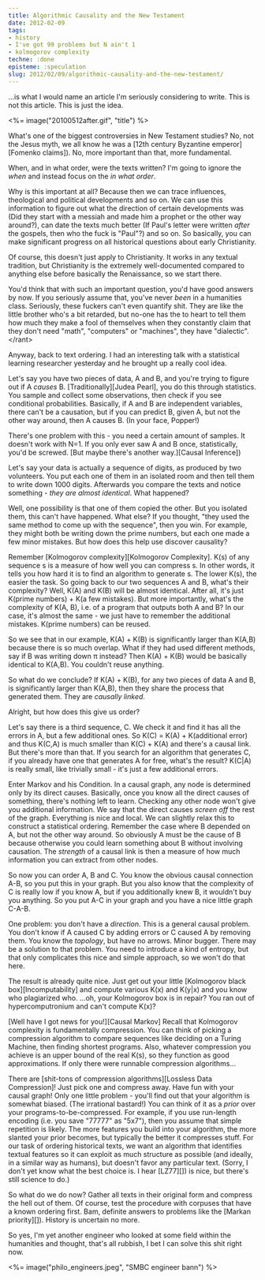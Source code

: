 ```yaml
---
title: Algorithmic Causality and the New Testament
date: 2012-02-09
tags:
- history
- I've got 99 problems but N ain't 1
- kolmogorov complexity
techne: :done
episteme: :speculation
slug: 2012/02/09/algorithmic-causality-and-the-new-testament/
---
```


...is what I would name an article I'm seriously considering to write. This is not this article. This is just the idea.

<%= image("20100512after.gif", "title") %>

What's one of the biggest controversies in New Testament studies? No, not the Jesus myth, we all know he was a [12th century Byzantine emperor][Fomenko claims]). No, more important than that, more fundamental.

When, and in what order, were the texts written? I'm going to ignore the *when* and instead focus on the *in what order*. 

Why is this important at all? Because then we can trace influences, theological and political developments and so on. We can use this information to figure out what the direction of certain developments was (Did they start with a messiah and made him a prophet or the other way around?), can date the texts much better (If Paul's letter were written *after* the gospels, then who the fuck is "Paul"?) and so on. So basically, you can make significant progress on all historical questions about early Christianity.

Of course, this doesn't just apply to Christianity. It works in any textual tradition, but Christianity is the extremely well-documented compared to anything else before basically the Renaissance, so we start there.

You'd think that with such an important question, you'd have good answers by now. If you seriously assume that, you've never *been* in a humanities class. Seriously, these fuckers can't even quantify shit. They are like the little brother who's a bit retarded, but no-one has the to heart to tell them how much they make a fool of themselves when they constantly claim that they don't need "math", "computers" or "machines", they have "dialectic". </rant\>

Anyway, back to text ordering. I had an interesting talk with a statistical learning researcher yesterday and he brought up a really cool idea.

Let's say you have two pieces of data, A and B, and you're trying to figure out if A *causes* B. [Traditionally][Judea Pearl], you do this through statistics. You sample and collect some observations, then check if you see conditional probabilities. Basically, if A and B are independent variables, there can't be a causation, but if you can predict B, given A, but not the other way around, then A causes B. (In your face, Popper!)

There's one problem with this - you need a certain amount of samples. It doesn't work with N=1. If you only ever saw A and B once, statistically, you'd be screwed. [But maybe there's another way.][Causal Inference])

Let's say your data is actually a sequence of digits, as produced by two volunteers. You put each one of them in an isolated room and then tell them to write down 1000 digits. Afterwards you compare the texts and notice something - *they are almost identical*. What happened? 

Well, one possibility is that one of them copied the other. But you isolated them, this can't have happened. What else? If you thought, "they used the same method to come up with the sequence", then you win. For example, they might both be writing down the prime numbers, but each one made a few minor mistakes. But how does this help use discover causality?

Remember [Kolmogorov complexity][Kolmogorov Complexity]. K(s) of any sequence s is a measure of how well you can compress s. In other words, it tells you how hard it is to find an algorithm to generate s. The lower K(s), the easier the task. So going back to our two sequences A and B, what's their complexity? Well, K(A) and K(B) will be almost identical. After all, it's just K(prime numbers) + K(a few mistakes). But more importantly, what's the complexity of K(A, B), i.e. of a program that outputs both A and B? In our case, it's almost the same - we just have to remember the additional mistakes. K(prime numbers) can be reused.

So we see that in our example, K(A) + K(B) is significantly larger than K(A,B) because there is so much overlap. What if they had used different methods, say if B was writing down π instead? Then K(A) + K(B) would be basically identical to K(A,B). You couldn't reuse anything.

So what do we conclude? If K(A) + K(B), for any two pieces of data A and B, is significantly larger than K(A,B), then they share the process that generated them. They are *causally linked*. 

Alright, but how does this give us order?

Let's say there is a third sequence, C. We check it and find it has all the errors in A, but a few additional ones. So K(C) = K(A) + K(additional error) and thus K(C,A) is much smaller than K(C) + K(A) and there's a causal link. But there's more than that. If you search for an algorithm that generates C, if you already have one that generates A for free, what's the result? K(C|A) is really small, like trivially small - it's just a few additional errors. 

Enter Markov and his Condition. In a causal graph, any node is determined only by its direct causes. Basically, once you know all the direct causes of something, there's nothing left to learn. Checking any other node won't give you additional information. We say that the direct causes *screen off* the rest of the graph. Everything is nice and local. We can slightly relax this to construct a statistical ordering. Remember the case where B depended on A, but not the other way around. So obviously A must be the cause of B because otherwise you could learn something about B without involving causation. The *strength* of a causal link is then a measure of how much information you can extract from other nodes.
 
So now you can order A, B and C. You know the obvious causal connection A-B, so you put this in your graph. But you also know that the complexity of C is really low if you know A, but if you additionally knew B, it wouldn't buy you anything. So you put A-C in your graph and you have a nice little graph C-A-B.

One problem: you don't have a *direction*. This is a general causal problem. You don't know if A caused C by adding errors or C caused A by removing them. You know the *topology*, but have no arrows. Minor bugger. There may be a solution to that problem. You need to introduce a kind of entropy, but that only complicates this nice and simple approach, so we won't do that here.

The result is already quite nice. Just get out your little [Kolmogorov black box][Incomputability] and compute various K(x) and K(y|x) and you know who plagiarized who. ...oh, your Kolmogorov box is in repair? You ran out of hypercomputronium and can't compute K(x)? 

[Well have I got news for you!][Causal Markov] Recall that Kolmogorov complexity is fundamentally compression. You can think of picking a compression algorithm to compare sequences like deciding on a Turing Machine, then finding shortest programs. Also, whatever compression you achieve is an upper bound of the real K(s), so they function as good approximations. If only there were runnable compression algorithms...

There are [shit-tons of compression algorithms][Lossless Data Compression]! Just pick one and compress away. Have fun with your causal graph! Only one little problem - you'll find out that your algorithm is somewhat biased. (The irrational bastard!) You can think of it as a *prior* over your programs-to-be-compressed. For example, if you use run-length encoding (i.e. you save "77777" as "5x7"), then you assume that simple repetition is likely. The more features you build into your algorithm, the more slanted your prior becomes, but typically the better it compresses stuff. For our task of ordering historical texts, we want an algorithm that identifies textual features so it can exploit as much structure as possible (and ideally, in a similar way as humans), but doesn't favor any particular text. (Sorry, I don't yet know what the best choice is. I hear [LZ77][]) is nice, but there's still science to do.)

So what do we do now? Gather all texts in their original form and compress the hell out of them. Of course, test the procedure with corpuses that have a known ordering first. Bam, definite answers to problems like the [Markan priority][]). History is uncertain no more.

So yes,  I'm yet another engineer who looked at some field within the humanities and thought, that's all rubbish, I bet I can solve this shit right now.

<%= image("philo_engineers.jpeg", "SMBC engineer bann") %>

